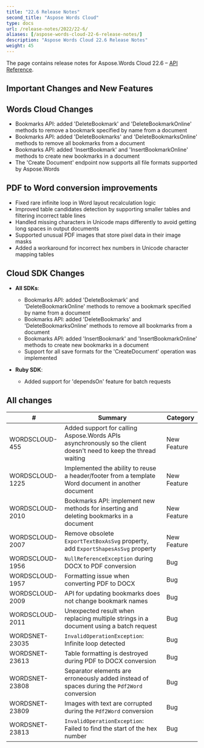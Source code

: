 ```yaml
---
title: "22.6 Release Notes"
second_title: "Aspose Words Cloud"
type: docs
url: /release-notes/2022/22-6/
aliases: [/aspose-words-cloud-22-6-release-notes/]
description: "Aspose Words Cloud 22.6 Release Notes"
weight: 45
---
```


The page contains release notes for Aspose.Words Cloud 22.6 – [API Reference](https://apireference.aspose.cloud/words/).

## Important Changes and New Features

## Words Cloud Changes

- Bookmarks API: added 'DeleteBookmark' and 'DeleteBookmarkOnline' methods to remove a bookmark specified by name from a document
- Bookmarks API: added 'DeleteBookmarks' and 'DeleteBookmarksOnline' methods to remove all bookmarks from a document
- Bookmarks API: added 'InsertBookmark' and 'InsertBookmarkOnline' methods to create new bookmarks in a document
- The 'Create Document' endpoint now supports all file formats supported by Aspose.Words


## PDF to Word conversion improvements

- Fixed rare infinite loop in Word layout recalculation logic
- Improved table candidates detection by supporting smaller tables and filtering incorrect table lines
- Handled missing characters in Unicode maps differently to avoid getting long spaces in output documents
- Supported unusual PDF images that store pixel data in their image masks
- Added a workaround for incorrect hex numbers in Unicode character mapping tables

## Cloud SDK Changes

- **All SDKs**:
    - Bookmarks API: added 'DeleteBookmark' and 'DeleteBookmarkOnline' methods to remove a bookmark specified by name from a document
    - Bookmarks API: added 'DeleteBookmarks' and 'DeleteBookmarksOnline' methods to remove all bookmarks from a document
    - Bookmarks API: added 'InsertBookmark' and 'InsertBookmarkOnline' methods to create new bookmarks in a document
    - Support for all save formats for the 'CreateDocument' operation was implemented

- **Ruby SDK**:
    - Added support for 'dependsOn' feature for batch requests


## All changes

| #               | Summary                                                                                                          | Category    |
|-----------------|------------------------------------------------------------------------------------------------------------------|-------------|
| WORDSCLOUD-455  | Added support for calling Aspose.Words APIs asynchronously so the client doesn't need to keep the thread waiting | New Feature |
| WORDSCLOUD-1225 | Implemented the ability to reuse a header/footer from a template Word document in another document               | New Feature |
| WORDSCLOUD-2010 | Bookmarks API: implement new methods for inserting and deleting bookmarks in a document                          | New Feature |
| WORDSCLOUD-2007 | Remove obsolete `ExportTextBoxAsSvg` property, add `ExportShapesAsSvg` property                                  | New Feature |
| WORDSCLOUD-1956 | `NullReferenceException` during DOCX to PDF conversion                       | Bug         |
| WORDSCLOUD-1957 | Formatting issue when converting PDF to DOCX                                 | Bug         |
| WORDSCLOUD-2009 | API for updating bookmarks does not change bookmark names                    | Bug         |
| WORDSCLOUD-2011 | Unexpected result when replacing multiple strings in a document using a batch request  | Bug         |
| WORDSNET-23035  | `InvalidOperationException`: Infinite loop detected                          | Bug         |
| WORDSNET-23613  | Table formatting is destroyed during PDF to DOCX conversion                  | Bug         |
| WORDSNET-23808  | Separator elements are erroneously added instead of spaces during the `Pdf2Word` conversion | Bug         |
| WORDSNET-23809  | Images with text are corrupted during the `Pdf2Word` conversion              | Bug         |
| WORDSNET-23813  | `InvalidOperationException`: Failed to find the start of the hex number      | Bug         |
